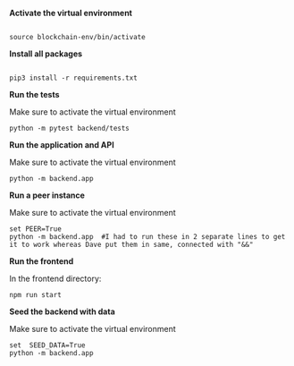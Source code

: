**Activate the virtual environment**

```

source blockchain-env/bin/activate
```

**Install all packages**
```

pip3 install -r requirements.txt
```

**Run the tests**

Make sure to activate the virtual environment

```
python -m pytest backend/tests
```

**Run the application and API**

Make sure to activate the virtual environment

```
python -m backend.app
```

**Run a peer instance**

Make sure to activate the virtual environment

```
set PEER=True 
python -m backend.app  #I had to run these in 2 separate lines to get it to work whereas Dave put them in same, connected with "&&"
```

**Run the frontend**

In the frontend directory:
```
npm run start
```

**Seed the backend with data**

Make sure to activate the virtual environment

```
set  SEED_DATA=True
python -m backend.app
```